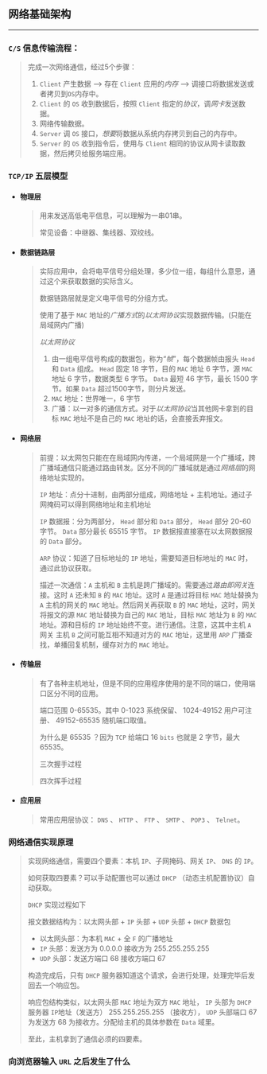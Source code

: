 ## 网络基础架构
----
### ```C/S``` 信息传输流程：
>完成一次网络通信，经过5个步骤：
> 1. ```Client``` 产生数据 --> 存在 ```Client``` 应用的*内存* --> 调接口将数据发送或者拷贝到```OS```内存中。
> 2. ```Client``` 的 ```OS``` 收到数据后，按照 ```Client``` 指定的*协议*，调*网卡*发送数据。
> 3. 网络传输数据。
> 4. ```Server``` 调 ```OS``` 接口，*想要*将数据从系统内存拷贝到自己的内存中。
> 5. ```Server``` 的 ```OS``` 收到指令后，使用与 ```Client``` 相同的协议从网卡读取数据，然后拷贝给服务端应用。
### ```TCP/IP``` 五层模型
* #### 物理层
    >用来发送高低电平信息，可以理解为一串01串。
    >
    >常见设备：中继器、集线器、双绞线。

* #### 数据链路层
    >实际应用中，会将电平信号分组处理，多少位一组，每组什么意思，通过这个来获取数据的实际含义。
    >
    >数据链路层就是定义电平信号的分组方式。
    >
    >使用了基于 ```MAC``` 地址的*广播方式*的*以太网协议*实现数据传输。(只能在局域网内广播)
    >
    >*以太网协议*
    > 1. 由一组电平信号构成的数据包，称为“*帧*”，每个数据帧由报头 ```Head``` 和 ```Data``` 组成。 ```Head``` 固定 18 字节，目的 ```MAC``` 地址 6 字节，源 ```MAC``` 地址 6 字节，数据类型 6 字节。 ```Data``` 最短 46 字节，最长 1500 字节。如果 ```Data``` 超过1500字节，则分片发送。
    > 2. ```MAC``` 地址：世界唯一，6 字节
    > 3. 广播：以一对多的通信方式。对于*以太网协议*当其他网卡拿到的目标 ```MAC``` 地址不是自己的 ```MAC``` 地址的话，会直接丢弃报文。

* #### 网络层
    >前提：以太网包只能在在局域网内传递，一个局域网是一个广播域，跨广播域通信只能通过路由转发。区分不同的广播域就是通过*网络层*的网络地址实现的。
    >
    > ```IP``` 地址：点分十进制，由两部分组成，网络地址 + 主机地址。通过子网掩码可以得到网络地址和主机地址
    >
    > ```IP``` 数据报：分为两部分， ```Head``` 部分和 ```Data``` 部分， ```Head``` 部分 20-60 字节。 ```Data``` 部分最长 65515 字节。 ```IP``` 数据报直接塞在以太网数据报的 ```Data``` 部分。
    >
    > ```ARP``` 协议：知道了目标地址的 ```IP``` 地址，需要知道目标地址的 ```MAC``` 时，通过此协议获取。
    >
    > 描述一次通信：```A``` 主机和 ```B``` 主机是跨广播域的。需要通过*路由即网关*连接。这时 ```A``` 还未知 ```B``` 的 ```MAC``` 地址。这时 ```A``` 是通过将目标 ```MAC``` 地址替换为 ```A``` 主机的网关的 ```MAC``` 地址。然后网关再获取 ```B``` 的 ```MAC``` 地址，这时，网关将报文的源 ```MAC``` 地址替换为自己的 ```MAC``` 地址，目标 ```MAC``` 地址为 ```B``` 的 ```MAC``` 地址。源和目标的 ```IP``` 地址始终不变。进行通信。注意，这其中主机 ```A``` 网关 主机 ```B``` 之间可能互相不知道对方的 ```MAC``` 地址，这里用 ```ARP``` 广播查找，单播回复机制，缓存对方的 ```MAC``` 地址。

* #### 传输层
    > 有了各种主机地址，但是不同的应用程序使用的是不同的端口，使用端口区分不同的应用。
    >
    > 端口范围 0-65535。其中 0-1023 系统保留、 1024-49152 用户可注册、 49152-65535 随机端口取值。
    >
    > 为什么是 65535 ？因为 ```TCP``` 给端口 16 ```bits``` 也就是 2 字节，最大 65535。
    >  
    > 三次握手过程
    >
    > 四次挥手过程

* #### 应用层
    > 常用应用层协议：
    > ```DNS``` 、 ```HTTP``` 、 ```FTP``` 、 ```SMTP``` 、 ```POP3``` 、 ```Telnet```。

### 网络通信实现原理
> 实现网络通信，需要四个要素：本机 ```IP```、子网掩码、网关 ```IP```、 ```DNS``` 的 ```IP```。
>
> 如何获取四要素？可以手动配置也可以通过 ```DHCP``` （动态主机配置协议）自动获取。
> 
> ```DHCP``` 实现过程如下
> 
> 报文数据结构为：以太网头部 + ```IP``` 头部 + ```UDP``` 头部 + ```DHCP``` 数据包
>
> * 以太网头部：为本机 ```MAC``` + 全 ```F``` 的广播地址
> * ```IP``` 头部：发送方为 0.0.0.0 接收方为 255.255.255.255
> * ```UDP``` 头部：发送方端口 68 接收方端口 67
> 
> 构造完成后，只有 ```DHCP``` 服务器知道这个请求，会进行处理，处理完毕后发回去一个响应包。
> 
> 响应包结构类似，以太网头部 ```MAC``` 地址为双方 ```MAC``` 地址， ```IP``` 头部为 ```DHCP``` 服务器 ```IP```地址（发送方） 255.255.255.255 （接收方）， ```UDP``` 头部端口 67 为发送方 68 为接收方。分配给主机的具体参数在 ```Data``` 域里。
>
>至此，主机拿到了通信必须的四要素。
### 向浏览器输入 ```URL``` 之后发生了什么
